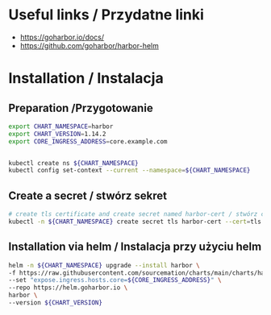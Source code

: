# Useful links / Przydatne linki
- https://goharbor.io/docs/
- https://github.com/goharbor/harbor-helm

# Installation / Instalacja
## Preparation /Przygotowanie

```bash
export CHART_NAMESPACE=harbor
export CHART_VERSION=1.14.2
export CORE_INGRESS_ADDRESS=core.example.com


kubectl create ns ${CHART_NAMESPACE}
kubectl config set-context --current --namespace=${CHART_NAMESPACE}
```

## Create a secret / stwórz sekret

```bash
# create tls certificate and create secret named harbor-cert / stwórz certyfikat tls  i stwórz secret o nazwie harbor-cert
kubectl -n ${CHART_NAMESPACE} create secret tls harbor-cert --cert=tls.crt --key=tls.key
```


## Installation via helm / Instalacja przy użyciu helm

```bash
helm -n ${CHART_NAMESPACE} upgrade --install harbor \
-f https://raw.githubusercontent.com/sourcemation/charts/main/charts/harbor/values \
--set "expose.ingress.hosts.core=${CORE_INGRESS_ADDRESS}" \
--repo https://helm.goharbor.io \
harbor \
--version ${CHART_VERSION}
